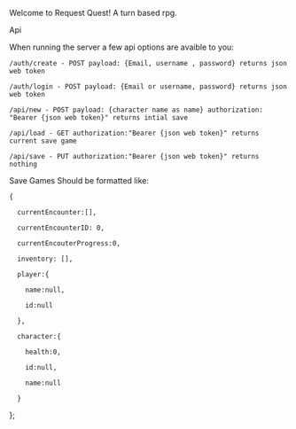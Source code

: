 Welcome to Request Quest! A turn based rpg.


Api

  When running the server a few api options are avaible to you:

    /auth/create - POST payload: {Email, username , password} returns json web token

    /auth/login - POST payload: {Email or username, password} returns json web token

    /api/new - POST payload: {character name as name} authorization: "Bearer {json web token}" returns intial save

    /api/load - GET authorization:"Bearer {json web token}" returns current save game

    /api/save - PUT authorization:"Bearer {json web token}" returns nothing


Save Games Should be formatted like:

    {

      currentEncounter:[],

      currentEncounterID: 0,

      currentEncouterProgress:0,

      inventory: [],

      player:{

        name:null,

        id:null

      },

      character:{

        health:0,

        id:null,

        name:null

      }

};
